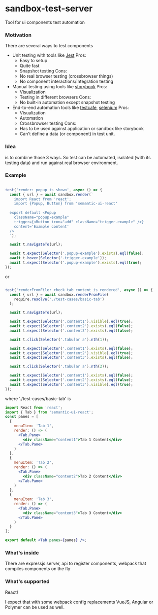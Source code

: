 # sandbox-test-server
Tool for ui components test automation

### Motivation

There are several ways to test components
* Unit testing with tools like [Jest](https://facebook.github.io/jest/)
  Pros:
  + Easy to setup
  + Quite fast
  + Snapshot testing
  Cons:
  - No real browser testing (crossbrowser things)
  - No component interactions/integration testing
* Manual testing using tools like [storybook](https://github.com/storybooks/storybook)
  Pros:
  + Visualization
  + Testing in different browsers
  Cons:
  - No built-in automation except snapshot testing
* End-to-end automation tools like [testcafe](https://devexpress.github.io/testcafe/), [selenium](http://webdriver.io/)
  Pros:
  + Visualization
  + Automation
  + Crossbrowser testing
  Cons:
  - Has to be used against application or sandbox like storybook
  - Can't define a data (or component) in test unit.
  
### Idea

is to combine those 3 ways. So test can be automated, isolated (with its testing data) and run against real browser environment.

### Example

```jsx

test('render: popup is shown', async () => {
  const { url } = await sandbox.render(`
    import React from 'react';
    import {Popup, Button} from 'semantic-ui-react'
  
  export default <Popup
    className="popup-example"
    trigger={<Button icon="add" className="trigger-example" />}
    content='Example content'
  />
  `);

  await t.navigateTo(url);

  await t.expect(Selector('.popup-example').exists).eql(false);
  await t.hover(Selector('.trigger-example'));
  await t.expect(Selector('.popup-example').exists).eql(true);
});

``` 

or

```jsx

test('renderFromFile: check tab content is rendered', async () => {
  const { url } = await sandbox.renderFromFile(
    require.resolve('./test-cases/basic-tab')
  );

  await t.navigateTo(url);

  await t.expect(Selector('.content1').visible).eql(true);
  await t.expect(Selector('.content2').exists).eql(false);
  await t.expect(Selector('.content3').exists).eql(false);

  await t.click(Selector('.tabular a').nth(1));

  await t.expect(Selector('.content1').exists).eql(false);
  await t.expect(Selector('.content2').visible).eql(true);
  await t.expect(Selector('.content3').exists).eql(false);

  await t.click(Selector('.tabular a').nth(2));

  await t.expect(Selector('.content1').exists).eql(false);
  await t.expect(Selector('.content2').exists).eql(false);
  await t.expect(Selector('.content3').visible).eql(true);
});
```
  
where './test-cases/basic-tab' is 

```jsx
import React from 'react';
import { Tab } from 'semantic-ui-react';
const panes = [
  {
    menuItem: 'Tab 1',
    render: () => (
      <Tab.Pane>
        <div className="content1">Tab 1 Content</div>
      </Tab.Pane>
    )
  },
  {
    menuItem: 'Tab 2',
    render: () => (
      <Tab.Pane>
        <div className="content2">Tab 2 Content</div>
      </Tab.Pane>
    )
  },
  {
    menuItem: 'Tab 3',
    render: () => (
      <Tab.Pane>
        <div className="content3">Tab 3 Content</div>
      </Tab.Pane>
    )
  }
];

export default <Tab panes={panes} />;

```

### What's inside

There are expressjs server, api to register components, webpack that compiles components on the fly

### What's supported

React!

I expect that with some webpack config replacements VueJS, Angular or Polymer can be used as well.   

